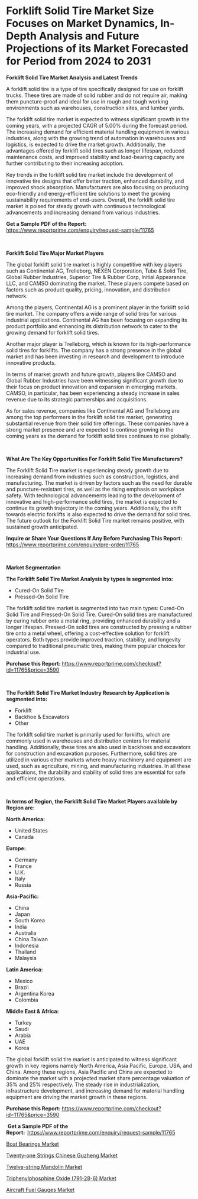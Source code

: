 <p><h1>Forklift Solid Tire Market Size Focuses on Market Dynamics, In-Depth Analysis and Future Projections of its Market Forecasted for Period from 2024 to 2031</h1></p><p><strong>Forklift Solid Tire Market Analysis and Latest Trends</strong></p>
<p><p>A forklift solid tire is a type of tire specifically designed for use on forklift trucks. These tires are made of solid rubber and do not require air, making them puncture-proof and ideal for use in rough and tough working environments such as warehouses, construction sites, and lumber yards.</p><p>The forklift solid tire market is expected to witness significant growth in the coming years, with a projected CAGR of 5.00% during the forecast period. The increasing demand for efficient material handling equipment in various industries, along with the growing trend of automation in warehouses and logistics, is expected to drive the market growth. Additionally, the advantages offered by forklift solid tires such as longer lifespan, reduced maintenance costs, and improved stability and load-bearing capacity are further contributing to their increasing adoption.</p><p>Key trends in the forklift solid tire market include the development of innovative tire designs that offer better traction, enhanced durability, and improved shock absorption. Manufacturers are also focusing on producing eco-friendly and energy-efficient tire solutions to meet the growing sustainability requirements of end-users. Overall, the forklift solid tire market is poised for steady growth with continuous technological advancements and increasing demand from various industries.</p></p>
<p><strong>Get a Sample PDF of the Report:&nbsp;</strong> <a href="https://www.reportprime.com/enquiry/request-sample/11765">https://www.reportprime.com/enquiry/request-sample/11765</a></p>
<p>&nbsp;</p>
<p><strong>Forklift Solid Tire Major Market Players</strong></p>
<p><p>The global forklift solid tire market is highly competitive with key players such as Continental AG, Trelleborg, NEXEN Corporation, Tube & Solid Tire, Global Rubber Industries, Superior Tire & Rubber Corp, Initial Appearance LLC, and CAMSO dominating the market. These players compete based on factors such as product quality, pricing, innovation, and distribution network.</p><p>Among the players, Continental AG is a prominent player in the forklift solid tire market. The company offers a wide range of solid tires for various industrial applications. Continental AG has been focusing on expanding its product portfolio and enhancing its distribution network to cater to the growing demand for forklift solid tires.</p><p>Another major player is Trelleborg, which is known for its high-performance solid tires for forklifts. The company has a strong presence in the global market and has been investing in research and development to introduce innovative products.</p><p>In terms of market growth and future growth, players like CAMSO and Global Rubber Industries have been witnessing significant growth due to their focus on product innovation and expansion in emerging markets. CAMSO, in particular, has been experiencing a steady increase in sales revenue due to its strategic partnerships and acquisitions.</p><p>As for sales revenue, companies like Continental AG and Trelleborg are among the top performers in the forklift solid tire market, generating substantial revenue from their solid tire offerings. These companies have a strong market presence and are expected to continue growing in the coming years as the demand for forklift solid tires continues to rise globally.</p></p>
<p>&nbsp;</p>
<p><strong>What Are The Key Opportunities For Forklift Solid Tire Manufacturers?</strong></p>
<p><p>The Forklift Solid Tire market is experiencing steady growth due to increasing demand from industries such as construction, logistics, and manufacturing. The market is driven by factors such as the need for durable and puncture-resistant tires, as well as the rising emphasis on workplace safety. With technological advancements leading to the development of innovative and high-performance solid tires, the market is expected to continue its growth trajectory in the coming years. Additionally, the shift towards electric forklifts is also expected to drive the demand for solid tires. The future outlook for the Forklift Solid Tire market remains positive, with sustained growth anticipated.</p></p>
<p><strong>Inquire or Share Your Questions If Any Before Purchasing This Report:</strong> <a href="https://www.reportprime.com/enquiry/pre-order/11765">https://www.reportprime.com/enquiry/pre-order/11765</a></p>
<p>&nbsp;</p>
<p><strong>Market Segmentation</strong></p>
<p><strong>The Forklift Solid Tire Market Analysis by types is segmented into:</strong></p>
<p><ul><li>Cured-On Solid Tire</li><li>Pressed-On Solid Tire</li></ul></p>
<p><p>The forklift solid tire market is segmented into two main types: Cured-On Solid Tire and Pressed-On Solid Tire. Cured-On solid tires are manufactured by curing rubber onto a metal ring, providing enhanced durability and a longer lifespan. Pressed-On solid tires are constructed by pressing a rubber tire onto a metal wheel, offering a cost-effective solution for forklift operators. Both types provide improved traction, stability, and longevity compared to traditional pneumatic tires, making them popular choices for industrial use.</p></p>
<p><strong>Purchase this Report:&nbsp;</strong><a href="https://www.reportprime.com/checkout?id=11765&price=3590">https://www.reportprime.com/checkout?id=11765&price=3590</a></p>
<p>&nbsp;</p>
<p><strong>The Forklift Solid Tire Market Industry Research by Application is segmented into:</strong></p>
<p><ul><li>Forklift</li><li>Backhoe & Excavators</li><li>Other</li></ul></p>
<p><p>The forklift solid tire market is primarily used for forklifts, which are commonly used in warehouses and distribution centers for material handling. Additionally, these tires are also used in backhoes and excavators for construction and excavation purposes. Furthermore, solid tires are utilized in various other markets where heavy machinery and equipment are used, such as agriculture, mining, and manufacturing industries. In all these applications, the durability and stability of solid tires are essential for safe and efficient operations.</p></p>
<p>&nbsp;</p>
<p><strong>In terms of Region, the Forklift Solid Tire Market Players available by Region are:</strong></p>
<p>
    <p> <strong> North America: </strong>
        <ul>
            <li>United States</li>
            <li>Canada</li>
        </ul>
        </p> 
    <p> <strong> Europe: </strong>
        <ul>
            <li>Germany</li>
            <li>France</li>
            <li>U.K.</li>
            <li>Italy</li>
            <li>Russia</li>
        </ul>
        </p> 
    <p> <strong> Asia-Pacific: </strong>
        <ul>
            <li>China</li>
            <li>Japan</li>
            <li>South Korea</li>
            <li>India</li>
            <li>Australia</li>
            <li>China Taiwan</li>
            <li>Indonesia</li>
            <li>Thailand</li>
            <li>Malaysia</li>
        </ul>
        </p> 
    <p> <strong> Latin America: </strong>
        <ul>
            <li>Mexico</li>
            <li>Brazil</li>
            <li>Argentina Korea</li>
            <li>Colombia</li>
        </ul>
        </p> 
    <p> <strong> Middle East & Africa: </strong>
        <ul>
            <li>Turkey</li>
            <li>Saudi</li>
            <li>Arabia</li>
            <li>UAE</li>
            <li>Korea</li>
        </ul>
    </p>
    </p>
<p><p>The global forklift solid tire market is anticipated to witness significant growth in key regions namely North America, Asia Pacific, Europe, USA, and China. Among these regions, Asia Pacific and China are expected to dominate the market with a projected market share percentage valuation of 35% and 25% respectively. The steady rise in industrialization, infrastructure development, and increasing demand for material handling equipment are driving the market growth in these regions.</p></p>
<p><strong>Purchase this Report: </strong><a href="https://www.reportprime.com/checkout?id=11765&price=3590">https://www.reportprime.com/checkout?id=11765&price=3590</a></p>
<p>&nbsp;<strong>Get a Sample PDF of the Report:&nbsp;&nbsp;</strong><a href="https://www.reportprime.com/enquiry/request-sample/11765">https://www.reportprime.com/enquiry/request-sample/11765</a></p>
<p><strong></strong></p>
<p><p><a href="https://github.com/kosella/Market-Research-Report-List-2/blob/main/boat-bearings-market.md">Boat Bearings Market</a></p><p><a href="https://view.publitas.com/reportprime-1/twenty-one-strings-chinese-guzheng-market-insights-market-players-and-forecast-till-2030/">Twenty-one Strings Chinese Guzheng Market</a></p><p><a href="https://view.publitas.com/reportprime-1/twelve-string-mandolin-market-size-market-share-and-global-market-analysis-report-2023-2030/">Twelve-string Mandolin Market</a></p><p><a href="https://spotless-saver-8fd.notion.site/Triphenylphosphine-Oxide-791-28-6-Market-Share-Market-New-Trends-Analysis-Report-By-Type-By-App-e29fcfea4bb34e12a700ef74f9227692">Triphenylphosphine Oxide (791-28-6) Market</a></p><p><a href="https://github.com/nathandecarvalho/Market-Research-Report-List-2/blob/main/aircraft-fuel-gauges-market.md">Aircraft Fuel Gauges Market</a></p></p>